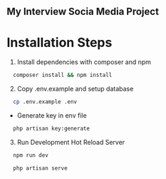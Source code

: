 ## My Interview Socia Media Project
# Installation Steps

1. Install dependencies with composer and npm

```bash
  composer install && npm install
```

2. Copy .env.example and setup database

```bash
  cp .env.example .env
```

-   Generate key in env file

```bash
  php artisan key:generate
```

3. Run Development Hot Reload Server

```bash
  npm run dev
```

```bash
  php artisan serve
```
